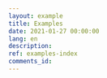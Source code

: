 ```yaml
---
layout: example
title: Examples
date: 2021-01-27 00:00:00
lang: en
description: 
ref: examples-index
comments_id: 
---
```



